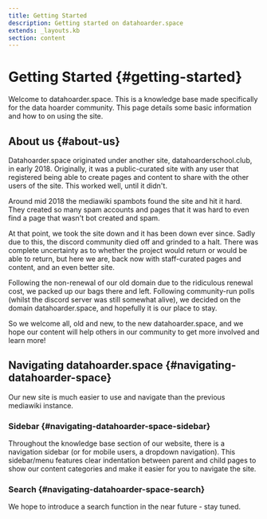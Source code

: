 ```yaml
---
title: Getting Started
description: Getting started on datahoarder.space
extends: _layouts.kb
section: content
---
```


# Getting Started {#getting-started}

Welcome to datahoarder.space. This is a knowledge base made specifically for the data hoarder community. This page details some basic information and how to on using the site.

## About us {#about-us}

Datahoarder.space originated under another site, datahoarderschool.club, in early 2018. Originally, it was a public-curated site with any user that registered being able to create pages and content to share with the other users of the site. This worked well, until it didn't. 

Around mid 2018 the mediawiki spambots found the site and hit it hard. They created so many spam accounts and pages that it was hard to even find a page that wasn't bot created and spam.

At that point, we took the site down and it has been down ever since. Sadly due to this, the discord community died off and grinded to a halt. There was complete uncertainty as to whether the project would return or would be able to return, but here we are, back now with staff-curated pages and content, and an even better site.

Following the non-renewal of our old domain due to the ridiculous renewal cost, we packed up our bags there and left. Following community-run polls (whilst the discord server was still somewhat alive), we decided on the domain datahoarder.space, and hopefully it is our place to stay.

So we welcome all, old and new, to the new datahoarder.space, and we hope our content will help others in our community to get more involved and learn more!

## Navigating datahoarder.space {#navigating-datahoarder-space}

Our new site is much easier to use and navigate than the previous mediawiki instance.

### Sidebar {#navigating-datahoarder-space-sidebar}

Throughout the knowledge base section of our website, there is a navigation sidebar (or for mobile users, a dropdown navigation). This sidebar/menu features clear indentation between parent and child pages to show our content categories and make it easier for you to navigate the site.

### Search {#navigating-datahoarder-space-search}

We hope to introduce a search function in the near future - stay tuned.

<!-- At the top of the page, there is now a search bar that automatically indexes keywords and sections to all of our knowledge base pages, meaning you can search for a term and find exactly what you need. -->